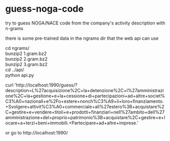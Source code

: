 # guess-noga-code
try to guess NOGA/NACE code from the company's activity description with n-grams

there is some pre-trained data in the ngrams dir that the web api can use

cd ngrams/  
bunzip2 1.gram.bz2  
bunzip2 2.gram.bz2  
bunzip2 3.gram.bz2  
cd ../api/  
python api.py  
  
curl 'http://localhost:1990/guess/?description=L%27acquisizione%2C+la+detenzione%2C+l%27amministrazione%2C+la+gestione+e+la+cessione+di+partecipazioni+ad+altre+societ%C3%A0+nazionali+e%2Fo+estere+nonch%C3%A9+il+loro+finanziamento.+Svolgere+attivit%C3%A0+commerciale+all%27estero%3B+acquistare%2C+gestire+e+vendere+titoli+e+prodotti+finanziari+nell%27ambito+dell%27amministrazione+del+proprio+patrimonio%3B+acquistare%2C+gestire+e+locare+a+terzi+beni+immobili.+Partecipare+ad+altre+imprese.'  

or go to http://localhost:1990/

